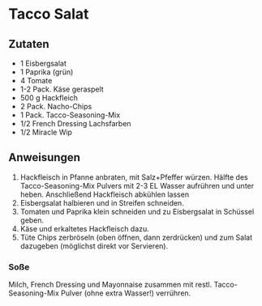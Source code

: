 # Tacco Salat

## Zutaten
 - 1 Eisbergsalat
 - 1 Paprika (grün)
 - 4 Tomate
 - 1-2 Pack. Käse geraspelt
 - 500 g Hackfleich
 - 2 Pack. Nacho-Chips
 - 1 Pack. Tacco-Seasoning-Mix
 - 1/2 French Dressing Lachsfarben
 - 1/2 Miracle Wip

## Anweisungen

1. Hackfleisch in Pfanne anbraten, mit Salz+Pfeffer würzen. Hälfte des Tacco-Seasoning-Mix Pulvers mit 2-3 EL Wasser aufrühren und unter heben. Anschließend Hackfleisch abkühlen lassen
2. Eisbergsalat halbieren und in Streifen schneiden. 
3. Tomaten und Paprika klein schneiden und zu Eisbergsalat in Schüssel geben.
4. Käse und erkaltetes Hackfleisch dazu.
5. Tüte Chips zerbröseln (oben öffnen, dann zerdrücken) und zum Salat dazugeben (möglichst direkt vor Servieren).


### Soße
Milch, French Dressing und Mayonnaise zusammen mit restl. Tacco-Seasoning-Mix Pulver (ohne extra Wasser!) verrühren.
